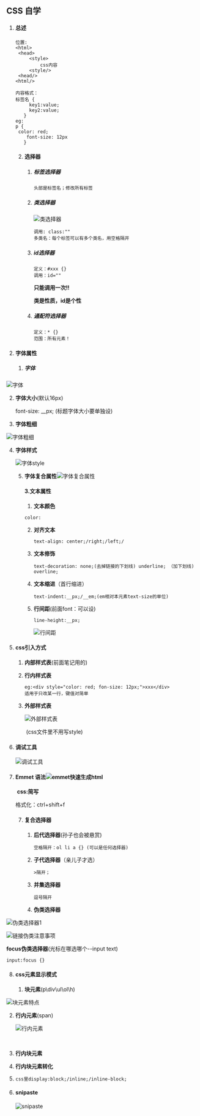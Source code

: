 ## CSS 自学

1. #### 总述

   ```
   位置:
   <html>
   	<head>
   		<style>
   			css内容
   		<style/>
   	<head/>
   <html/>
   
   内容格式：
   标签名 {
   		key1:value; 
   		key2:value;
   	  }
   eg: 
   p {
   	color: red;
       font-size: 12px
      }
   ```

   2. #### 选择器

      1. ##### 标签选择器

         ```
         头部是标签名；修改所有标签
         ```

      2. ##### 类选择器

         ![类选择器](https://i.loli.net/2021/07/07/ZQYMAFou2qgCNVx.png)

         ```
         调用: class:""
         多类名：每个标签可以有多个类名，用空格隔开
         ```
      
      3. ##### id选择器
      
         ```
         定义：#xxx {}
         调用：id=""
         ```
      
         **只能调用一次!!**
      
         **类是性质，id是个性**
      
      4. ##### 通配符选择器
      
         ```
         定义：* {}
         范围：所有元素！
         ```

3. #### 字体属性

   1. ##### 字体

![字体](https://i.loli.net/2021/07/07/7XrAEe4ymchkv1n.png)

   2. **字体大小**(默认16px)

      font-size: __px; (标题字体大小要单独设)

   3. **字体粗细**

![字体粗细](https://i.loli.net/2021/07/07/VJTFdZz9wAu5DxP.png)

 4. **字体样式**

    ![字体style](https://i.loli.net/2021/07/08/voQum7Cta6n8JXl.png)

    5. **字体复合属性**![字体复合属性](https://i.loli.net/2021/07/07/FLavOAzVBCSdZrX.png)

       #### 3.文本属性

       1. **文本颜色**

       ```
       color:
       ```

       2. **对齐文本**

          ```
          text-align: center;/right;/left;/
          ```

       3. **文本修饰**

          ```
          text-decoration: none;(去掉链接的下划线) underline; （加下划线) overline;
          ```

       4. **文本缩进**（首行缩进）

          ```
          text-indent:__px;/__em;(em相对本元素text-size的单位)
          ```

       5. **行间距**(前面font：可以设)

          ```
          line-height:__px;
          ```

          ![行间距](https://i.loli.net/2021/07/08/BDQ59F1mJtM2nbp.png)

4. #### css引入方式

   1. **内部样式表**(前面笔记用的)

   2. **行内样式表**

      ```
      eg:<div style="color: red; fon-size: 12px;">xxx</div>
      适用于只改某一行，键值对简单
      ```

   3. **外部样式表**

      ![外部样式表](https://i.loli.net/2021/07/08/zobdtTPkOrqZ7Kl.png)

      ​	(css文件里不用写style)

5. #### 调试工具

   ![调试工具](https://i.loli.net/2021/07/08/VhnaptA4wPNQ6qS.png)

6. #### Emmet 语法![emmet快速生成html](https://i.loli.net/2021/07/08/7x29Agu1VslJFob.png)

   ​	**css:简写**

   格式化：ctrl+shift+f

   7. #### 复合选择器

      1. **后代选择器**(孙子也会被悬赏)

         ```
         空格隔开：ol li a {} (可以是任何选择器)
         ```

      2. **子代选择器**（亲儿子才选）

         ```
         >隔开；
         ```

      3. **并集选择器**

         ```
         逗号隔开
         ```

      4. **伪类选择器**

![伪类选择器1](https://i.loli.net/2021/07/08/Mq3rfZXdwgvNneC.png)

![链接伪类注意事项](https://i.loli.net/2021/07/08/MPwU14c5zxdQit2.png)

**focus伪类选择器**(光标在哪选哪个--input text)

```
input:focus {}
```

8. #### css元素显示模式

   1. **块元素**(p\div\ul\ol\h)

![块元素特点](https://i.loli.net/2021/07/08/odWQSfbNY5GpzH2.png)

   2. **行内元素**(span)

      ![行内元素](https://i.loli.net/2021/07/08/G42drtS5BqzFaTV.png)

​	

3. **行内块元素**
4. **行内块元素转化**

4. ```
   css里display:block;/inline;/inline-block;
   ```



9. #### snipaste

   ![snipaste](https://i.loli.net/2021/07/08/Xb4QAE32g5OHM6l.png)